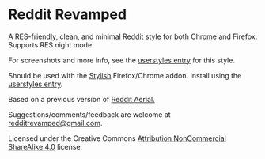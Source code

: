 Reddit Revamped
=========================

A RES-friendly, clean, and minimal <a href = "http://www.reddit.com">Reddit</a> style for both Chrome and Firefox. Supports RES night mode.

For screenshots and more info, see the <a href ="https://userstyles.org/styles/90951/reddit-revamped">userstyles entry</a> for this style.

Should be used with the <a href = "https://userstyles.org/">Stylish</a> Firefox/Chrome addon. Install using the <a href ="https://userstyles.org/styles/90951/reddit-revamped">userstyles entry</a>.

Based on a previous version of <a href = "http://userstyles.org/styles/71917/aerial-a-css-style-for-reddit-res-compatible">Reddit Aerial.</a>

Suggestions/comments/feedback are welcome at  <a href="mailto:redditrevamped@gmail.com">redditrevamped@gmail.com</a>.

Licensed under the Creative Commons <a href="https://creativecommons.org/licenses/by-nc-sa/4.0/">Attribution NonCommercial ShareAlike 4.0</a> license.
